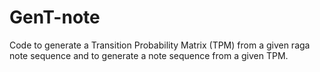 # GenT-note
Code to generate a Transition Probability Matrix (TPM) from a given raga note sequence and to generate a note sequence from a given TPM.
